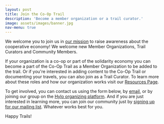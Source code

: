 ```yaml
---
layout: post
title: Join the Co-Op Trail
description: 'Become a member organization or a trail curator.'
image: assets/images/banner.jpg
nav-menu: true
---
```


We welcome you to join us in [our mission](about.html) to raise awareness about the cooperative economy!  We welcome new Member Organizations, Trail Curators and Community Members.

If your organization is a co-op or part of the solidarity economy you can become a part of the Co-Op Trail as a Member Organization to be added to the trail. Or if you're interested in adding content to the Co-Op Trail or documenting your travels, you can also join as a Trail Curator. To learn more about these roles and how our organization works visit our <a href="/resources.html">Resources Page</a>.

To get involved, you can contact us using the form below, by <a href="mailto:thecooptrail@gmail.com">email</a>, or by joining our group on the <a href="https://www.hylo.com/groups/coop-trail">Hylo organizing platform</a>. And if you are just interested in learning more, you can join our community just by <a href="/signup.html">signing up for our mailing list</a>. Whatever works best for you.

Happy Trails!